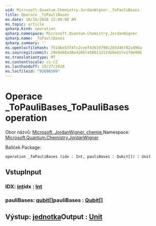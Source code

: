 ```yaml
---
uid: Microsoft.Quantum.Chemistry.JordanWigner._ToPauliBases
title: Operace _ToPauliBases
ms.date: 10/26/2020 12:00:00 AM
ms.topic: article
qsharp.kind: operation
qsharp.namespace: Microsoft.Quantum.Chemistry.JordanWigner
qsharp.name: _ToPauliBases
qsharp.summary: ''
ms.openlocfilehash: 7514be53f4fc2ceef43619798c205d46f82a496a
ms.sourcegitcommit: 29e0d88a30e4166fa580132124b0eb57e1f0e986
ms.translationtype: MT
ms.contentlocale: cs-CZ
ms.lasthandoff: 10/27/2020
ms.locfileid: "92698509"
---
```

# <a name="_topaulibases-operation"></a><span data-ttu-id="66365-102">Operace _ToPauliBases</span><span class="sxs-lookup"><span data-stu-id="66365-102">_ToPauliBases operation</span></span>

<span data-ttu-id="66365-103">Obor názvů: [Microsoft. JordanWigner. chemie.](xref:Microsoft.Quantum.Chemistry.JordanWigner)</span><span class="sxs-lookup"><span data-stu-id="66365-103">Namespace: [Microsoft.Quantum.Chemistry.JordanWigner](xref:Microsoft.Quantum.Chemistry.JordanWigner)</span></span>

<span data-ttu-id="66365-104">Balíček [](https://nuget.org/packages/)</span><span class="sxs-lookup"><span data-stu-id="66365-104">Package: [](https://nuget.org/packages/)</span></span>




```qsharp
operation _ToPauliBases (idx : Int, pauliBases : Qubit[]) : Unit
```


## <a name="input"></a><span data-ttu-id="66365-105">Vstup</span><span class="sxs-lookup"><span data-stu-id="66365-105">Input</span></span>

### <a name="idx--int"></a><span data-ttu-id="66365-106">IDX: [int](xref:microsoft.quantum.lang-ref.int)</span><span class="sxs-lookup"><span data-stu-id="66365-106">idx : [Int](xref:microsoft.quantum.lang-ref.int)</span></span>




### <a name="paulibases--qubit"></a><span data-ttu-id="66365-107">pauliBases: [qubit](xref:microsoft.quantum.lang-ref.qubit)[]</span><span class="sxs-lookup"><span data-stu-id="66365-107">pauliBases : [Qubit](xref:microsoft.quantum.lang-ref.qubit)[]</span></span>





## <a name="output--unit"></a><span data-ttu-id="66365-108">Výstup: [jednotka](xref:microsoft.quantum.lang-ref.unit)</span><span class="sxs-lookup"><span data-stu-id="66365-108">Output : [Unit](xref:microsoft.quantum.lang-ref.unit)</span></span>

